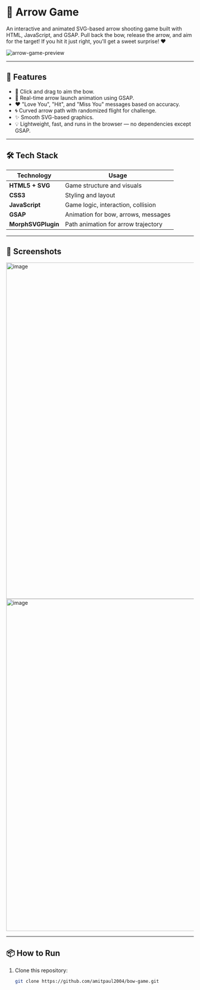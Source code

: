 # 🎯 Arrow Game

An interactive and animated SVG-based arrow shooting game built with HTML, JavaScript, and GSAP. Pull back the bow, release the arrow, and aim for the target! If you hit it just right, you'll get a sweet surprise! ❤️

![arrow-game-preview](https://github.com/yourusername/arrow-game/assets/preview-image.gif)

---

## 🚀 Features

- 🏹 Click and drag to aim the bow.
- 🎯 Real-time arrow launch animation using GSAP.
- ❤️ "Love You", "Hit", and "Miss You" messages based on accuracy.
- 🌀 Curved arrow path with randomized flight for challenge.
- ✨ Smooth SVG-based graphics.
- 💡 Lightweight, fast, and runs in the browser — no dependencies except GSAP.

---

## 🛠️ Tech Stack

| Technology | Usage |
|------------|-------|
| **HTML5 + SVG** | Game structure and visuals |
| **CSS3** | Styling and layout |
| **JavaScript** | Game logic, interaction, collision |
| **GSAP** | Animation for bow, arrows, messages |
| **MorphSVGPlugin** | Path animation for arrow trajectory |

---

## 📸 Screenshots

<img width="1890" height="904" alt="image" src="https://github.com/user-attachments/assets/7047ba4d-c236-4e05-b30e-df6bcd72d6a4" />
<img width="1882" height="893" alt="image" src="https://github.com/user-attachments/assets/72c988fa-bea2-4869-99d4-ce9af9b12056" />


---

## 📦 How to Run

1. Clone this repository:

   ```bash
   git clone https://github.com/amitpaul2004/bow-game.git



